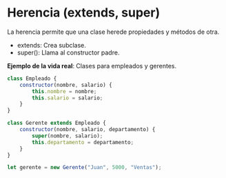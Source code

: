 # Herencia (extends, super)

La herencia permite que una clase herede propiedades y métodos de otra.

- extends: Crea subclase.
- super(): Llama al constructor padre.

**Ejemplo de la vida real**: Clases para empleados y gerentes.

```javascript
class Empleado {
    constructor(nombre, salario) {
        this.nombre = nombre;
        this.salario = salario;
    }
}

class Gerente extends Empleado {
    constructor(nombre, salario, departamento) {
        super(nombre, salario);
        this.departamento = departamento;
    }
}

let gerente = new Gerente("Juan", 5000, "Ventas");
```